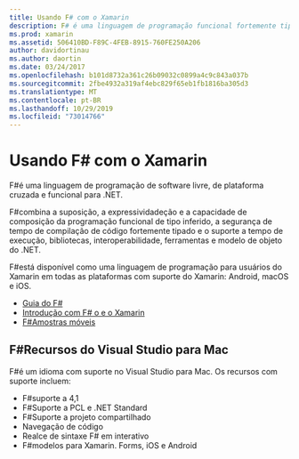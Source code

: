 ```yaml
---
title: Usando F# com o Xamarin
description: F# é uma linguagem de programação funcional fortemente tipada projetada para execução no .NET. Este documento fornece uma visão geral de alto nível de seus recursos e links para exemplos criados F#com o.
ms.prod: xamarin
ms.assetid: 506410BD-F89C-4FEB-8915-760FE250A206
author: davidortinau
ms.author: daortin
ms.date: 03/24/2017
ms.openlocfilehash: b101d8732a361c26b09032c0899a4c9c843a037b
ms.sourcegitcommit: 2fbe4932a319af4ebc829f65eb1fb1816ba305d3
ms.translationtype: MT
ms.contentlocale: pt-BR
ms.lasthandoff: 10/29/2019
ms.locfileid: "73014766"
---
```

# <a name="using-f-with-xamarin"></a>Usando F# com o Xamarin

F#é uma linguagem de programação de software livre, de plataforma cruzada e funcional para .NET.

F#combina a suposição, a expressividadeção e a capacidade de composição da programação funcional de tipo inferido, a segurança de tempo de compilação de código fortemente tipado e o suporte a tempo de execução, bibliotecas, interoperabilidade, ferramentas e modelo de objeto do .NET.

F#está disponível como uma linguagem de programação para usuários do Xamarin em todas as plataformas com suporte do Xamarin: Android, macOS e iOS.

- [Guia do F#](https://docs.microsoft.com/dotnet/fsharp/)
- [Introdução com F# o e o Xamarin](overview.md)
- [F#Amostras móveis](samples.md)

## <a name="f-features-in-visual-studio-for-mac"></a>F#Recursos do Visual Studio para Mac

F#é um idioma com suporte no Visual Studio para Mac. Os recursos com suporte incluem:

- F#suporte a 4,1
- F#Suporte a PCL e .NET Standard
- F#Suporte a projeto compartilhado
- Navegação de código
- Realce de sintaxe F# em interativo
- F#modelos para Xamarin. Forms, iOS e Android
